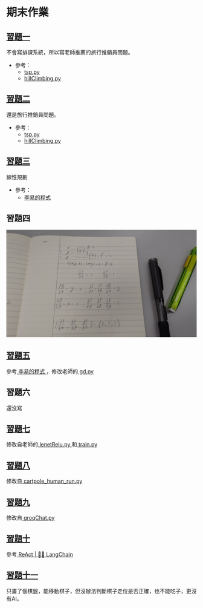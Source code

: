 # 期末作業

## [ 習題一 ](../ex1)

不會寫排課系統，所以寫老師推薦的旅行推銷員問題。

* 參考：
    * [tsp.py](https://github.com/ccc112b/py2cs/blob/master/03-人工智慧/02-優化算法/01-傳統優化方法/01-優化/01-爬山演算法/03-通用的爬山框架/tsp.py)
    * [hillClimbing.py](https://github.com/ccc112b/py2cs/blob/master/03-人工智慧/02-優化算法/01-傳統優化方法/01-優化/01-爬山演算法/03-通用的爬山框架/hillClimbing.py)

## [ 習題二 ](../ex2)

還是旅行推銷員問題。

* 參考：
    * [tsp.py](https://github.com/ccc112b/py2cs/blob/master/03-人工智慧/02-優化算法/01-傳統優化方法/01-優化/01-爬山演算法/03-通用的爬山框架/tsp.py)
    * [hillClimbing.py](https://github.com/ccc112b/py2cs/blob/master/03-人工智慧/02-優化算法/01-傳統優化方法/01-優化/01-爬山演算法/03-通用的爬山框架/hillClimbing.py)

## [ 習題三 ](../ex3)

線性規劃

* 參考：
    * [ 李易的程式 ](https://github.com/LeeYi-user/ai/blob/master/homework/03/linear.py)

## 習題四

![](../ex4/Ex4.jpg)

## [ 習題五 ](../ex5)

參考[ 李易的程式 ](https://github.com/LeeYi-user/ai/blob/master/homework/05/gd.py)，修改老師的[ gd.py ](https://github.com/ccc112b/py2cs/blob/master/03-人工智慧/02-優化算法/02-深度學習優化/03-梯度下降法/gd.py)

## 習題六

還沒寫

## [ 習題七 ](../ex7)

修改自老師的[ lenetRelu.py ](https://github.com/ccc112b/py2cs/blob/master/03-人工智慧/05-神經網路/02-深度學習/01-MNIST/lenetRelu.py)和[ train.py ](https://github.com/ccc112b/py2cs/blob/master/03-人工智慧/05-神經網路/02-深度學習/01-MNIST/train.py)

## [ 習題八 ](../ex8)

修改自[ cartpole_human_run.py ](https://github.com/ccc112b/py2cs/blob/master/03-人工智慧/06-強化學習/01-強化學習/01-gym/04-run/cartpole_human_run.py)

## [ 習題九 ](../ex9)

修改自[ groqChat.py ](https://github.com/ccc112b/py2cs/blob/master/03-人工智慧/A4-groq/hello/groqChat.py)

## [ 習題十 ](../ex10)

參考[ ReAct | 🦜️🔗 LangChain ](https://python.langchain.com/v0.1/docs/modules/agents/agent_types/react/)

## [ 習題十一 ](../ex11)

只畫了個棋盤，能移動棋子，但沒辦法判斷棋子走位是否正確，也不能吃子，更沒有AI。